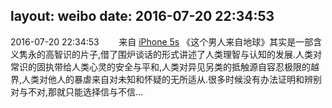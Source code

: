 layout: weibo
date: 2016-07-20 22:34:53
---
2016-07-20 22:34:53  &nbsp;&nbsp;&nbsp;&nbsp;&nbsp;&nbsp; 来自 <a href="sinaweibo://customweibosource" rel="nofollow">iPhone 5s</a>
《这个男人来自地球》其实是一部含义隽永的高智识的片子,借了围炉谈话的形式讲述了人类理智与认知的发展.人类对常识的固执带给人类心灵的安全与平和,人类对异见另类的抵触源自容忍极限的越界,人类对他人的暴虐来自对未知和怀疑的无所适从.很多时候没有办法证明和辨别对与不对,那就只能选择信与不信… ​​​
